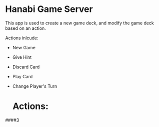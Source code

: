 # Hanabi Game Server
This app is used to create a new game deck, and modify the game deck based on an action. 

Actions inlcude: 
- New Game
- Give Hint
- Discard Card
- Play Card
- Change Player's Turn

	# Actions:
####3

